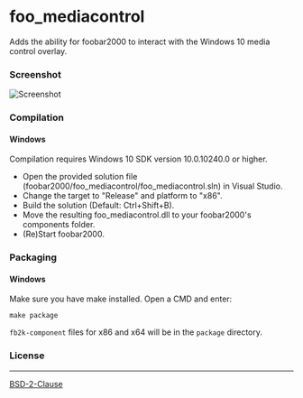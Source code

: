 # foo_mediacontrol
Adds the ability for foobar2000 to interact with the Windows 10 media control overlay.

### Screenshot
![Screenshot](https://i.imgur.com/vRYA9kr.png)

### Compilation
#### Windows

Compilation requires Windows 10 SDK version 10.0.10240.0 or higher.
 - Open the provided solution file (foobar2000/foo_mediacontrol/foo_mediacontrol.sln) in Visual Studio.
 - Change the target to "Release" and platform to "x86".
 - Build the solution (Default: Ctrl+Shift+B).
 - Move the resulting foo_mediacontrol.dll to your foobar2000's components folder.
 - (Re)Start foobar2000.

### Packaging
#### Windows

Make sure you have make installed. Open a CMD and enter:

```
make package
```

`fb2k-component` files for x86 and x64 will be in the `package` directory.

### License
----
[BSD-2-Clause](https://github.com/Hual/foo_mediacontrol/blob/master/LICENSE)